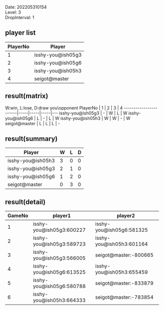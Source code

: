 Date: 202205310154  
Level: 3  
DropInterval: 1  
## player list
PlayerNo  |  Player
----------|-------------------
1         |  isshy-you@ish05g3
2         |  isshy-you@ish05g6
3         |  isshy-you@ish05h3
4         |  seigot@master
## result(matrix)
W:win, L:lose, D:draw
you\opponent PlayerNo  |  1  |  2  |  3  |  4
-----------------------|-----|-----|-----|---
isshy-you@ish05g3      |  -  |  W  |  L  |  W
isshy-you@ish05g6      |  L  |  -  |  L  |  W
isshy-you@ish05h3      |  W  |  W  |  -  |  W
seigot@master          |  L  |  L  |  L  |  -
## result(summary)
Player             |  W  |  L  |  D
-------------------|-----|-----|---
isshy-you@ish05h3  |  3  |  0  |  0
isshy-you@ish05g3  |  2  |  1  |  0
isshy-you@ish05g6  |  1  |  2  |  0
seigot@master      |  0  |  3  |  0
## result(detail)
GameNo  |  player1                   |  player2
--------|----------------------------|--------------------------
1       |  isshy-you@ish05g3:600227  |  isshy-you@ish05g6:581325
2       |  isshy-you@ish05g3:589723  |  isshy-you@ish05h3:601164
3       |  isshy-you@ish05g3:566005  |  seigot@master:-800665
4       |  isshy-you@ish05g6:613525  |  isshy-you@ish05h3:655459
5       |  isshy-you@ish05g6:580788  |  seigot@master:-833879
6       |  isshy-you@ish05h3:664333  |  seigot@master:-783854
